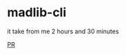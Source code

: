 # madlib-cli

it take from me 2 hours and 30 minutes

[PR](https://github.com/Hamza-Rashed/madlib-cli/pull/1)
